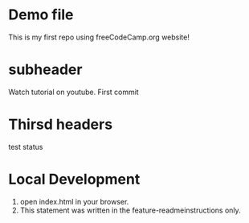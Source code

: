 # Demo file
This is my first repo using freeCodeCamp.org website!


# subheader
Watch tutorial on youtube. First commit

# Thirsd headers
test status

# Local Development
1. open index.html in your browser.
2. This statement was written in the feature-readmeinstructions only.


